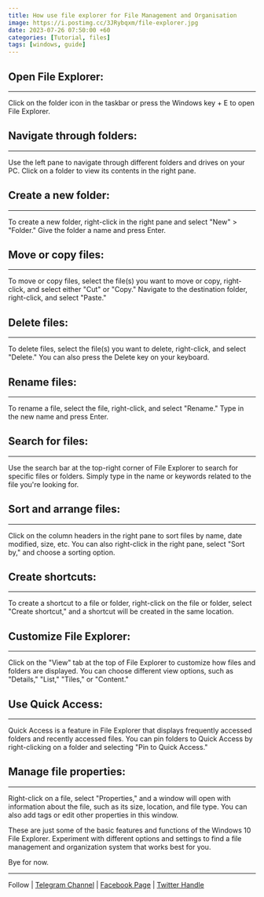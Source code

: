 ```yaml
---
title: How use file explorer for File Management and Organisation
image: https://i.postimg.cc/3JRybqxm/file-explorer.jpg
date: 2023-07-26 07:50:00 +60
categories: [Tutorial, files]
tags: [windows, guide]
---
```




## Open File Explorer: 

---

Click on the folder icon in the taskbar or press the Windows key + E to open File Explorer.

## Navigate through folders: 

---

Use the left pane to navigate through different folders and drives on your PC. Click on a folder to view its contents in the right pane.

## Create a new folder: 

---

To create a new folder, right-click in the right pane and select "New" > "Folder." Give the folder a name and press Enter.

## Move or copy files: 

---

To move or copy files, select the file(s) you want to move or copy, right-click, and select either "Cut" or "Copy." Navigate to the destination folder, right-click, and select "Paste."

## Delete files: 

---

To delete files, select the file(s) you want to delete, right-click, and select "Delete." You can also press the Delete key on your keyboard.

## Rename files: 

---

To rename a file, select the file, right-click, and select "Rename." Type in the new name and press Enter.

## Search for files: 

---

Use the search bar at the top-right corner of File Explorer to search for specific files or folders. Simply type in the name or keywords related to the file you're looking for.

## Sort and arrange files: 

---

Click on the column headers in the right pane to sort files by name, date modified, size, etc. You can also right-click in the right pane, select "Sort by," and choose a sorting option.

## Create shortcuts: 

---

To create a shortcut to a file or folder, right-click on the file or folder, select "Create shortcut," and a shortcut will be created in the same location.

## Customize File Explorer: 

---

Click on the "View" tab at the top of File Explorer to customize how files and folders are displayed. You can choose different view options, such as "Details," "List," "Tiles," or "Content."

## Use Quick Access: 

---

Quick Access is a feature in File Explorer that displays frequently accessed folders and recently accessed files. You can pin folders to Quick Access by right-clicking on a folder and selecting "Pin to Quick Access."

## Manage file properties: 

---

Right-click on a file, select "Properties," and a window will open with information about the file, such as its size, location, and file type. You can also add tags or edit other properties in this window.

These are just some of the basic features and functions of the Windows 10 File Explorer. Experiment with different options and settings to find a file management and organization system that works best for you.

Bye for now.  

---

Follow | [Telegram Channel](https://t.me/pcdrills/) | [Facebook Page](https://facebook.com/pcdrillsofficial/) | [Twitter Handle](https://twitter.com/pc_drills)

